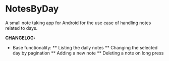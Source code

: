 # NotesByDay
A small note taking app for Android for the use case of handling notes related to days.

**CHANGELOG:**
* Base functionality:
** Listing the daily notes
** Changing the selected day by pagination
** Adding a new note
** Deleting a note on long press
